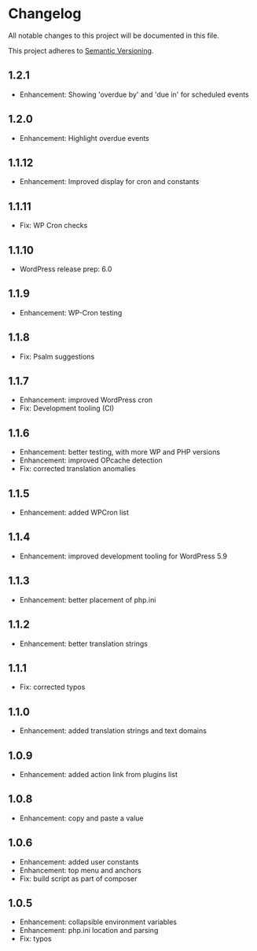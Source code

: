 # Changelog #

All notable changes to this project will be documented in this file.

This project adheres to [Semantic Versioning](http://semver.org/).

## 1.2.1 ##
* Enhancement: Showing 'overdue by' and 'due in' for scheduled events
## 1.2.0 ##
* Enhancement: Highlight overdue events

## 1.1.12 ##
* Enhancement: Improved display for cron and constants

## 1.1.11 ##
* Fix: WP Cron checks

## 1.1.10 ##
* WordPress release prep: 6.0

## 1.1.9 ##
* Enhancement: WP-Cron testing

## 1.1.8 ##
* Fix: Psalm suggestions

## 1.1.7 ##
* Enhancement: improved WordPress cron
* Fix: Development tooling (CI)

## 1.1.6 ##
* Enhancement: better testing, with more WP and PHP versions
* Enhancement: improved OPcache detection
* Fix: corrected translation anomalies

## 1.1.5 ##
* Enhancement: added WPCron list

## 1.1.4 ##
* Enhancement: improved development tooling for WordPress 5.9

## 1.1.3 ##
* Enhancement: better placement of php.ini

## 1.1.2 ##
* Enhancement: better translation strings

## 1.1.1 ##
* Fix: corrected typos

## 1.1.0 ##
* Enhancement: added translation strings and text domains

## 1.0.9 ##
* Enhancement: added action link from plugins list

## 1.0.8 ##
* Enhancement: copy and paste a value

## 1.0.6 ##
* Enhancement: added user constants
* Enhancement: top menu and anchors
* Fix: build script as part of composer

## 1.0.5 ##
* Enhancement: collapsible environment variables
* Enhancement: php.ini location and parsing
* Fix: typos
